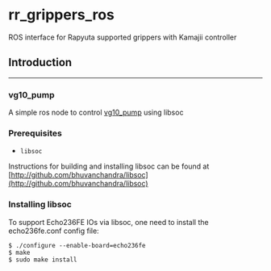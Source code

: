 # rr_grippers_ros
ROS interface for Rapyuta supported grippers with Kamajii controller

## Introduction
---
### vg10_pump
A simple ros node to control [vg10_pump](https://onrobot.com/products/vg10-vacuum-gripper/) using libsoc

### Prerequisites
* `libsoc`

Instructions for building and installing libsoc can be found at
[http://github.com/bhuvanchandra/libsoc](http://github.com/bhuvanchandra/libsoc)

### Installing libsoc

To support Echo236FE IOs via libsoc, one need to install the echo236fe.conf config file:

```
$ ./configure --enable-board=echo236fe
$ make
$ sudo make install
```

